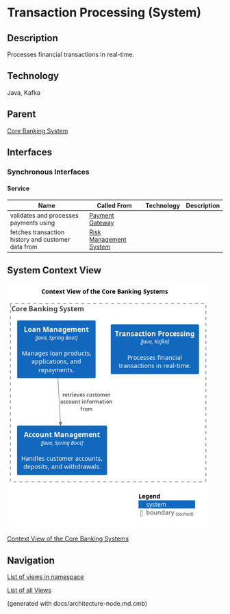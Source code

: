 # Transaction Processing (System)
## Description
Processes financial transactions in real-time.

## Technology
Java, Kafka

## Parent
[Core Banking System](../../mybank/core-banking/context-boundary.md)

## Interfaces

### Synchronous Interfaces

#### Service
| Name | Called From | Technology | Description |
|---|---|---|---|
| validates and processes payments using | [Payment Gateway](../../mybank/payment/payment-gateway-system.md) |  |  |
| fetches transaction history and customer data from | [Risk Management System](../../mybank/compliance/risk-management-system.md) |  |  |

## System Context View
![Context View of the Core Banking Systems](../../mybank/core-banking/context-view.png)

[Context View of the Core Banking Systems](../../mybank/core-banking/context-view.md)


## Navigation
[List of views in namespace](./views-in-namespace.md)

[List of all Views](../../views.md)

(generated with docs/architecture-node.md.cmb)
